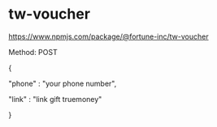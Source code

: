 # tw-voucher
https://www.npmjs.com/package/@fortune-inc/tw-voucher

Method: POST

{

  "phone" : "your phone number",
  
  "link" : "link gift truemoney"
  
}
